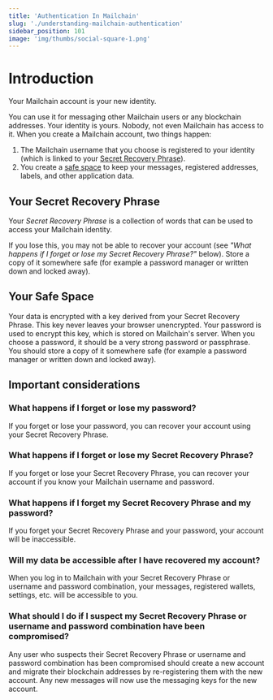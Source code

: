 ```yaml
---
title: 'Authentication In Mailchain'
slug: './understanding-mailchain-authentication'
sidebar_position: 101
image: 'img/thumbs/social-square-1.png'
---
```


# Introduction

Your Mailchain account is your new identity.

You can use it for messaging other Mailchain users or any blockchain addresses. Your identity is yours. Nobody, not even Mailchain has access to it. When you create a Mailchain account, two things happen:

1. The Mailchain username that you choose is registered to your identity (which is linked to your [Secret Recovery Phrase](#your-secret-recovery-phrase)).
1. You create a [safe space](#your-safe-space) to keep your messages, registered addresses, labels, and other application data.

## Your Secret Recovery Phrase

Your _Secret Recovery Phrase_ is a collection of words that can be used to access your Mailchain identity.

If you lose this, you may not be able to recover your account (see _"What happens if I forget or lose my Secret Recovery Phrase?"_ below). Store a copy of it somewhere safe (for example a password manager or written down and locked away).

## Your Safe Space

Your data is encrypted with a key derived from your Secret Recovery Phrase. This key never leaves your browser unencrypted. Your password is used to encrypt this key, which is stored on Mailchain's server. When you choose a password, it should be a very strong password or passphrase. You should store a copy of it somewhere safe (for example a password manager or written down and locked away).

## Important considerations

### What happens if I forget or lose my password?

If you forget or lose your password, you can recover your account using your Secret Recovery Phrase.

### What happens if I forget or lose my Secret Recovery Phrase?

If you forget or lose your Secret Recovery Phrase, you can recover your account if you know your Mailchain username and password.

### What happens if I forget my Secret Recovery Phrase and my password?

If you forget your Secret Recovery Phrase and your password, your account will be inaccessible.

### Will my data be accessible after I have recovered my account?

When you log in to Mailchain with your Secret Recovery Phrase or username and password combination, your messages, registered wallets, settings, etc. will be accessible to you.

### What should I do if I suspect my Secret Recovery Phrase or username and password combination have been compromised?

Any user who suspects their Secret Recovery Phrase or username and password combination has been compromised should create a new account and migrate their blockchain addresses by re-registering them with the new account. Any new messages will now use the messaging keys for the new account.
